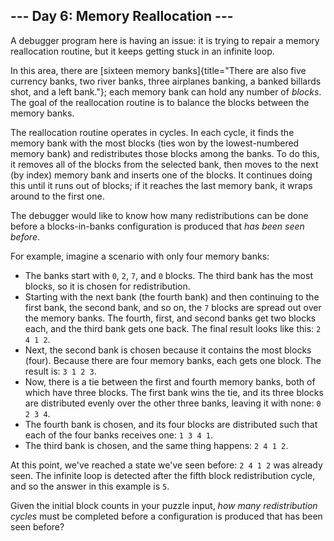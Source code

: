 \-\-- Day 6: Memory Reallocation \-\--
--------------------------------------

A debugger program here is having an issue: it is trying to repair a
memory reallocation routine, but it keeps getting stuck in an infinite
loop.

In this area, there are [sixteen memory
banks]{title="There are also five currency banks, two river banks, three airplanes banking, a banked billards shot, and a left bank."};
each memory bank can hold any number of *blocks*. The goal of the
reallocation routine is to balance the blocks between the memory banks.

The reallocation routine operates in cycles. In each cycle, it finds the
memory bank with the most blocks (ties won by the lowest-numbered memory
bank) and redistributes those blocks among the banks. To do this, it
removes all of the blocks from the selected bank, then moves to the next
(by index) memory bank and inserts one of the blocks. It continues doing
this until it runs out of blocks; if it reaches the last memory bank, it
wraps around to the first one.

The debugger would like to know how many redistributions can be done
before a blocks-in-banks configuration is produced that *has been seen
before*.

For example, imagine a scenario with only four memory banks:

-   The banks start with `0`, `2`, `7`, and `0` blocks. The third bank
    has the most blocks, so it is chosen for redistribution.
-   Starting with the next bank (the fourth bank) and then continuing to
    the first bank, the second bank, and so on, the `7` blocks are
    spread out over the memory banks. The fourth, first, and second
    banks get two blocks each, and the third bank gets one back. The
    final result looks like this: `2 4 1 2`.
-   Next, the second bank is chosen because it contains the most blocks
    (four). Because there are four memory banks, each gets one block.
    The result is: `3 1 2 3`.
-   Now, there is a tie between the first and fourth memory banks, both
    of which have three blocks. The first bank wins the tie, and its
    three blocks are distributed evenly over the other three banks,
    leaving it with none: `0 2 3 4`.
-   The fourth bank is chosen, and its four blocks are distributed such
    that each of the four banks receives one: `1 3 4 1`.
-   The third bank is chosen, and the same thing happens: `2 4 1 2`.

At this point, we\'ve reached a state we\'ve seen before: `2 4 1 2` was
already seen. The infinite loop is detected after the fifth block
redistribution cycle, and so the answer in this example is `5`.

Given the initial block counts in your puzzle input, *how many
redistribution cycles* must be completed before a configuration is
produced that has been seen before?
